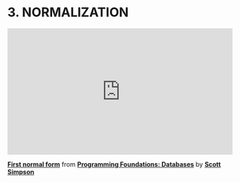 # 3. NORMALIZATION #




<div style="position:relative;height:0;padding-bottom:56.25%"><iframe width="640" height="360" src="https://www.linkedin.com/learning/embed/programming-foundations-databases-2/first-normal-form?claim=AQFusr-MCuOKYAAAAXU2iFCsigCkbiI1HKMtH2JIpQOv9b52Z6-EkkX8E9j5XBawgZMYcfp1oQRC5kV_99oNh186oJfw8ORuEiN7fZNuO43ha953PEvV9YNSv_FRewf5-Q50LBUUhVRuUnBUlEqGFxzj1xlSSy-xmWe1QLh7QuaEnMru-bI9gSNxpsqIqzc8iDTPtlroT_iSR7q02V4-nnAwp76F-wIk0MDwQDgp_25HO5Mdd3yjvcsDYj7evL3RvRxhZsb4jXca0x1gVH68ioAfB082WVai0luJH85LzSCPz41c-v7RcN7ss2a_0fRqb72fb8HG9GYWyyA1hL_nBqT6LP4BT_gxcq4bzieLL3Xe5wLKXpSqqkkSyxJFoGXZXoS5tk_ML_0gx4yIiSYe2ZMYxWYUlSHSOF1-jNokOUzz3yCu4Cen1YjDqcoYgAM0tJi_XszT9X0DSUmdBvBa34_r0tVCEHPJTc0AhbYKf793IO8fgUon-PJcLlr03jpLQmQDQB6uF6BamUCt6kDGMPEMkhLdRMYvnCwp1kdT0qUNlS8qZYJSlqcv0XSkdSpT7fXqQIPY8-iKGKzES07UEHnFyPIv4fzVcr17w_gxDHokfcil0cHVhxUwVZ8z-YRznvXNhxIE3S10KnjwV1QzzQ6jWX3vw-42tLHL0RPhYzB3lar1fAM5AC82R8KX9lVufaxUaClcSmdmLpt212rG64Pe7bt8-jaN63EPyDug7CH8ozmU" mozallowfullscreen="true" webkitallowfullscreen="true" allowfullscreen="true" frameborder="0" style="position:absolute;width:100%;height:100%;left:0"></iframe></div><p><strong><a href="https://www.linkedin.com/learning/programming-foundations-databases-2/first-normal-form?trk=embed_lil">First normal form</a></strong> from <strong><a href="https://www.linkedin.com/learning/programming-foundations-databases-2?trk=embed_lil">Programming Foundations: Databases</a></strong> by <strong><a href="https://www.linkedin.com/learning/instructors/scott-simpson?trk=embed_lil">Scott Simpson</a></strong></p>


